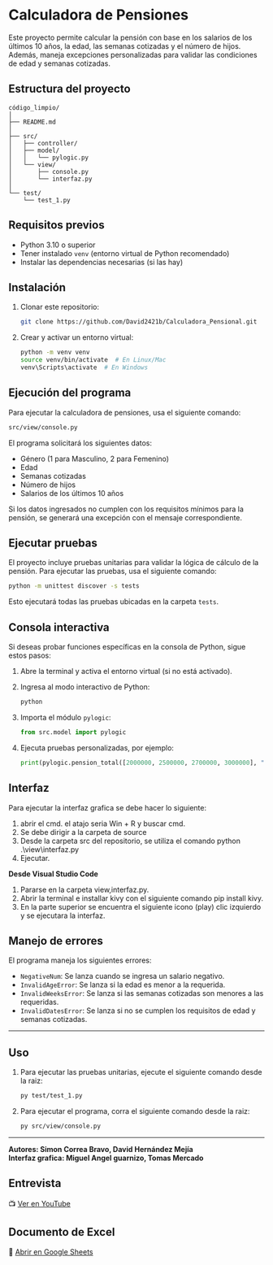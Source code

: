 # Calculadora de Pensiones

Este proyecto permite calcular la pensión con base en los salarios de los últimos 10 años, la edad, las semanas cotizadas y el número de hijos. Además, maneja excepciones personalizadas para validar las condiciones de edad y semanas cotizadas.

## Estructura del proyecto

```
código_limpio/
│
├── README.md
│
├── src/
│   ├── controller/          
│   ├── model/
│   │   └── pylogic.py      
│   └── view/
│       ├── console.py       
│       └── interfaz.py      
│
└── test/
    └── test_1.py           
```

## Requisitos previos

- Python 3.10 o superior
- Tener instalado `venv` (entorno virtual de Python recomendado)
- Instalar las dependencias necesarias (si las hay)

## Instalación

1. Clonar este repositorio:
   ```bash
   git clone https://github.com/David2421b/Calculadora_Pensional.git
   ```
2. Crear y activar un entorno virtual:
   ```bash
   python -m venv venv
   source venv/bin/activate  # En Linux/Mac
   venv\Scripts\activate  # En Windows
   ```

## Ejecución del programa

Para ejecutar la calculadora de pensiones, usa el siguiente comando:

```bash
src/view/console.py
```

El programa solicitará los siguientes datos:

- Género (1 para Masculino, 2 para Femenino)
- Edad
- Semanas cotizadas
- Número de hijos
- Salarios de los últimos 10 años

Si los datos ingresados no cumplen con los requisitos mínimos para la pensión, se generará una excepción con el mensaje correspondiente.

## Ejecutar pruebas

El proyecto incluye pruebas unitarias para validar la lógica de cálculo de la pensión. Para ejecutar las pruebas, usa el siguiente comando:

```bash
python -m unittest discover -s tests
```

Esto ejecutará todas las pruebas ubicadas en la carpeta `tests`.

## Consola interactiva

Si deseas probar funciones específicas en la consola de Python, sigue estos pasos:

1. Abre la terminal y activa el entorno virtual (si no está activado).

2. Ingresa al modo interactivo de Python:
   ```bash
   python
   ```
3. Importa el módulo `pylogic`:
   ```python
   from src.model import pylogic
   ```
4. Ejecuta pruebas personalizadas, por ejemplo:
   ```python
   print(pylogic.pension_total([2000000, 2500000, 2700000, 3000000], "Masculino", 63, 1400, 2))
   ```
## Interfaz
Para ejecutar la interfaz grafica se debe hacer lo siguiente:

1. abrir el cmd. el atajo seria Win + R y buscar cmd.
2. Se debe dirigir a la carpeta de source
3. Desde la carpeta src del repositorio, se utiliza el comando python .\view\interfaz.py
4. Ejecutar.

**Desde Visual Studio Code**
1. Pararse en la carpeta view,interfaz.py.
2. Abrir la terminal e installar kivy con el siguiente comando pip install kivy.
3. En la parte superior se encuentra el siguiente icono (play) clic izquierdo y se ejecutara la interfaz. 


## Manejo de errores

El programa maneja los siguientes errores:

- `NegativeNum`: Se lanza cuando se ingresa un salario negativo.
- `InvalidAgeError`: Se lanza si la edad es menor a la requerida.
- `InvalidWeeksError`: Se lanza si las semanas cotizadas son menores a las requeridas.
- `InvalidDatesError`: Se lanza si no se cumplen los requisitos de edad y semanas cotizadas.

---

## Uso

   1. Para ejecutar las pruebas unitarias, ejecute el siguiente comando desde la raiz:
      ```bash
      py test/test_1.py
      ```
   
   2. Para ejecutar el programa, corra el siguiente comando desde la raiz:
      ```bash
      py src/view/console.py
      ```

---
**Autores: Simon Correa Bravo, David Hernández Mejía**\
**Interfaz grafica: Miguel Angel guarnizo, Tomas Mercado**



## Entrevista  
📺 [Ver en YouTube](https://youtu.be/5jBNKtJzQe4?si=5xQrhLlG16mk0w0V)  

## Documento de Excel  
📂 [Abrir en Google Sheets](https://docs.google.com/spreadsheets/d/1kuuWBAFq2SusGgKoASq2CQfCwAenW69s/edit?usp=sharing&ouid=114415268604794066439&rtpof=true&sd=true)  
